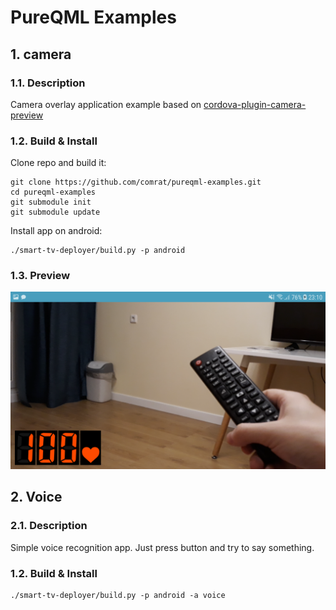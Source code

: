 # PureQML Examples
## 1. camera
### 1.1. Description
Camera overlay application example based on [cordova-plugin-camera-preview](https://www.npmjs.com/package/cordova-plugin-camera-preview)
### 1.2. Build & Install

Clone repo and build it:
```
git clone https://github.com/comrat/pureqml-examples.git
cd pureqml-examples
git submodule init
git submodule update
```
Install app on android:
```
./smart-tv-deployer/build.py -p android
```

### 1.3. Preview
![GitHub Logo](https://github.com/comrat/pureqml-examples/raw/master/dist/screens/camera.png)

## 2. Voice
### 2.1. Description
Simple voice recognition app. Just press button and try to say something.
### 1.2. Build & Install
```
./smart-tv-deployer/build.py -p android -a voice
```
